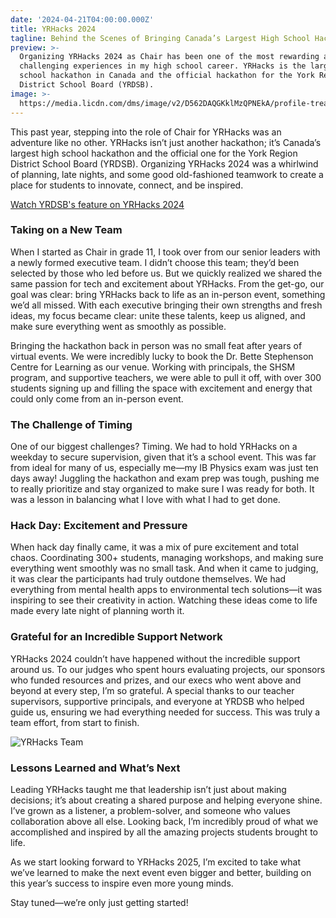 ```yaml
---
date: '2024-04-21T04:00:00.000Z'
title: YRHacks 2024
tagline: Behind the Scenes of Bringing Canada’s Largest High School Hackathon to Life
preview: >-
  Organizing YRHacks 2024 as Chair has been one of the most rewarding and
  challenging experiences in my high school career. YRHacks is the largest high
  school hackathon in Canada and the official hackathon for the York Region
  District School Board (YRDSB).
image: >-
  https://media.licdn.com/dms/image/v2/D562DAQGKklMzQPNEkA/profile-treasury-image-shrink_800_800/profile-treasury-image-shrink_800_800/0/1713732374944?e=1730768400&v=beta&t=ZF7Wza5A-W81lkqSsaqnvBAT4RwsljOBnUqtRfKhvG4
---
```



This past year, stepping into the role of Chair for YRHacks was an adventure like no other. YRHacks isn’t just another hackathon; it’s Canada’s largest high school hackathon and the official one for the York Region District School Board (YRDSB). Organizing YRHacks 2024 was a whirlwind of planning, late nights, and some good old-fashioned teamwork to create a place for students to innovate, connect, and be inspired.

[Watch YRDSB's feature on YRHacks 2024](https://www.youtube.com/watch?v=g2DoUTfM1EY)

### Taking on a New Team
When I started as Chair in grade 11, I took over from our senior leaders with a newly formed executive team. I didn’t choose this team; they’d been selected by those who led before us. But we quickly realized we shared the same passion for tech and excitement about YRHacks. From the get-go, our goal was clear: bring YRHacks back to life as an in-person event, something we’d all missed. With each executive bringing their own strengths and fresh ideas, my focus became clear: unite these talents, keep us aligned, and make sure everything went as smoothly as possible.

Bringing the hackathon back in person was no small feat after years of virtual events. We were incredibly lucky to book the Dr. Bette Stephenson Centre for Learning as our venue. Working with principals, the SHSM program, and supportive teachers, we were able to pull it off, with over 300 students signing up and filling the space with excitement and energy that could only come from an in-person event.

### The Challenge of Timing
One of our biggest challenges? Timing. We had to hold YRHacks on a weekday to secure supervision, given that it’s a school event. This was far from ideal for many of us, especially me—my IB Physics exam was just ten days away! Juggling the hackathon and exam prep was tough, pushing me to really prioritize and stay organized to make sure I was ready for both. It was a lesson in balancing what I love with what I had to get done.

### Hack Day: Excitement and Pressure
When hack day finally came, it was a mix of pure excitement and total chaos. Coordinating 300+ students, managing workshops, and making sure everything went smoothly was no small task. And when it came to judging, it was clear the participants had truly outdone themselves. We had everything from mental health apps to environmental tech solutions—it was inspiring to see their creativity in action. Watching these ideas come to life made every late night of planning worth it.

### Grateful for an Incredible Support Network
YRHacks 2024 couldn’t have happened without the incredible support around us. To our judges who spent hours evaluating projects, our sponsors who funded resources and prizes, and our execs who went above and beyond at every step, I’m so grateful. A special thanks to our teacher supervisors, supportive principals, and everyone at YRDSB who helped guide us, ensuring we had everything needed for success. This was truly a team effort, from start to finish.

![YRHacks Team](https://yrhacks.ca/_next/image?url=%2Fassets%2Fteam%2Fgroup%2F2.webp&w=3840&q=75)


### Lessons Learned and What’s Next
Leading YRHacks taught me that leadership isn’t just about making decisions; it’s about creating a shared purpose and helping everyone shine. I’ve grown as a listener, a problem-solver, and someone who values collaboration above all else. Looking back, I’m incredibly proud of what we accomplished and inspired by all the amazing projects students brought to life. 

As we start looking forward to YRHacks 2025, I’m excited to take what we’ve learned to make the next event even bigger and better, building on this year’s success to inspire even more young minds.

Stay tuned—we’re only just getting started!
